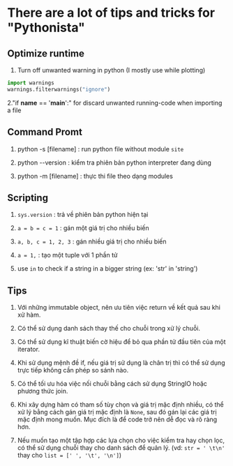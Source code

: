 # There are a lot of tips and tricks for "Pythonista"

## Optimize runtime

1. Turn off unwanted warning in python (I mostly use while plotting)

``` Python
import warnings
warnings.filterwarnings("ignore")
```

2."if __name__ == '__main__':" for discard unwanted running-code when importing a file

## Command Promt

1. python -s [filename] : run python file without module `site`

2. python --version : kiểm tra phiên bản python interpreter đang dùng

3. python -m [filename] : thực thi file theo dạng modules

## Scripting

1. `sys.version` : trả về phiên bản python hiện tại

2. `a = b = c = 1` : gán một giá trị cho nhiều biến

3. `a, b, c = 1, 2, 3` : gán nhiều giá trị cho nhiều biến

4. `a = 1,` : tạo một tuple với 1 phần tử

5. use `in` to check if a string in a bigger string (ex: 'str' in 'string')

## Tips

1. Với những immutable object, nên ưu tiên việc return về kết quả sau khi xử hàm.

2. Có thể sử dụng danh sách thay thế cho chuỗi trong xử lý chuỗi.

3. Có thể sử dụng kĩ thuật biến cờ hiệu để bỏ qua phần tử đầu tiên của một iterator.

4. Khi sử dụng mệnh đề if, nếu giá trị sử dụng là chân trị thì có thể sử dụng trực tiếp không cần phép so sánh nào.

5. Có thể tối ưu hóa việc nối chuỗi bằng cách sử dụng StringIO hoặc phương thức join.

6. Khi xây dựng hàm có tham số tùy chọn và giá trị mặc định nhiều, có thể xử lý bằng cách gán giá trị mặc định là `None`, sau đó gán lại các giá trị mặc định mong muốn. Mục đích là để code trở nên dễ đọc và rõ ràng hơn.

7. Nếu muốn tạo một tập hợp các lựa chọn cho việc kiểm tra hay chọn lọc, có thể sử dụng chuỗi thay cho danh sách để quản lý. (vd: `str = ' \t\n'` thay cho `list = [' ', '\t', '\n']`)

